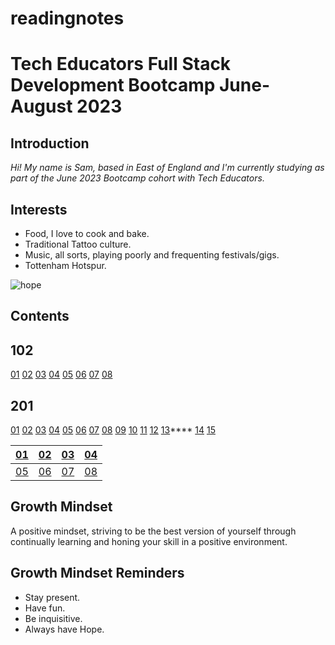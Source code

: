 # readingnotes
# Tech Educators Full Stack Development Bootcamp June-August 2023 #

## Introduction ##

*Hi!  My name is Sam, based in East of England and I'm currently studying as part of the June 2023 Bootcamp cohort with Tech Educators.*

## Interests ##
- Food, I love to cook and bake.
- Traditional Tattoo culture.
- Music, all sorts, playing poorly and frequenting festivals/gigs.
- Tottenham Hotspur.

![hope](https://i.pinimg.com/736x/fb/54/91/fb54917759181759c0918b20a6df6bfb.jpg "hope")

## Contents ##

## 102 ##

[01](notes_102/notes1.md)
[02](notes_102/notes2.md)
[03](notes_102/notes3.md)
[04](notes_102/notes4.md)
[05](notes_102/notes5.md)
[06](notes_102/notes6.md)
[07](notes_102/notes7.md)
[08](notes_102/notes8.md)

## 201 ##

[01](notes_201/notes1.md)
[02](notes_201/notes2.md)
[03](notes_201/notes3.md)
[04](notes_201/notes4.md)
[05](notes_201/notes5.md)
[06](notes_201/notes6.md)
[07](notes_201/notes7.md)
[08](notes_201/notes8.md)
[09](notes_201/notes9.md)
[10](notes_201/notes10.md)
[11](notes_201/notes11.md)
[12](notes_201/notes12.md)
[13](notes_201/notes13.md)****
[14](notes_201/notes14.md)
[15](notes_201/notes15.md)

| [01](notes_102/notes1.md) | [02](notes_102/notes2.md) | [03](notes_102/notes3.md) | [04](notes_102/notes4.md) |
|:-------------------------:|:-------------------------:|:-------------------------:|:-------------------------:|
| [05](notes_102/notes5.md) | [06](notes_102/notes6.md) | [07](notes_102/notes7.md) | [08](notes_102/notes8.md) |


## Growth Mindset ##

A positive mindset, striving to be the best version of yourself through continually learning and honing your skill in a positive environment.

## Growth Mindset Reminders ##
- Stay present.
- Have fun.
- Be inquisitive.
- Always have Hope.

